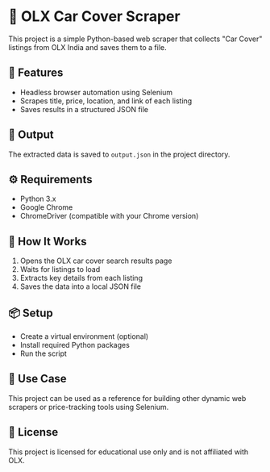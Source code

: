 # 🛒 OLX Car Cover Scraper

This project is a simple Python-based web scraper that collects "Car Cover" listings from OLX India and saves them to a file.

## 📌 Features

- Headless browser automation using Selenium
- Scrapes title, price, location, and link of each listing
- Saves results in a structured JSON file

## 📂 Output

The extracted data is saved to `output.json` in the project directory.

## ⚙️ Requirements

- Python 3.x
- Google Chrome
- ChromeDriver (compatible with your Chrome version)

## 🧪 How It Works

1. Opens the OLX car cover search results page
2. Waits for listings to load
3. Extracts key details from each listing
4. Saves the data into a local JSON file

## 📦 Setup

- Create a virtual environment (optional)
- Install required Python packages
- Run the script

## 🚀 Use Case

This project can be used as a reference for building other dynamic web scrapers or price-tracking tools using Selenium.

## 📄 License

This project is licensed for educational use only and is not affiliated with OLX.
